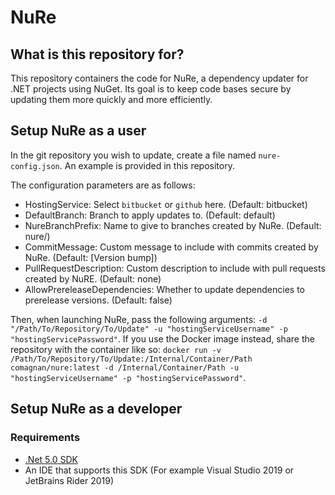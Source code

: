 # NuRe
## What is this repository for? ##

This repository containers the code for NuRe, a dependency updater for .NET projects using NuGet. Its goal is to keep code bases secure by updating them more quickly and more efficiently.

## Setup NuRe as a user ##

In the git repository you wish to update, create a file named `nure-config.json`. An example is provided in this repository.

The configuration parameters are as follows:
- HostingService: Select `bitbucket` or `github` here. (Default: bitbucket)
- DefaultBranch: Branch to apply updates to. (Default: default)
- NureBranchPrefix: Name to give to branches created by NuRe. (Default: nure/)
- CommitMessage: Custom message to include with commits created by NuRe. (Default: [Version bump])
- PullRequestDescription: Custom description to include with pull requests created by NuRE. (Default: none)
- AllowPrereleaseDependencies: Whether to update dependencies to prerelease versions. (Default: false)

Then, when launching NuRe, pass the following arguments: `-d "/Path/To/Repository/To/Update" -u "hostingServiceUsername" -p "hostingServicePassword"`.
If you use the Docker image instead, share the repository with the container like so: `docker run -v /Path/To/Repository/To/Update:/Internal/Container/Path comagnan/nure:latest -d /Internal/Container/Path -u "hostingServiceUsername" -p "hostingServicePassword"`.

## Setup NuRe as a developer ##
### Requirements ###
* [.Net 5.0 SDK](https://dotnet.microsoft.com/download/dotnet/5.0)
* An IDE that supports this SDK (For example Visual Studio 2019 or JetBrains Rider 2019)
